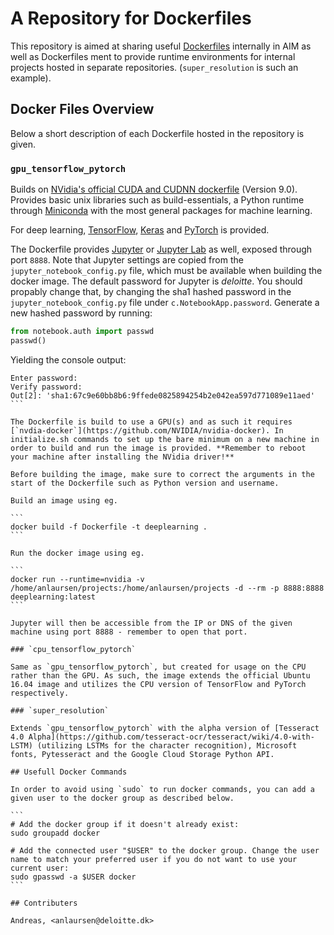 # A Repository for Dockerfiles

This repository is aimed at sharing useful [Dockerfiles](https://docs.docker.com/engine/reference/builder/) internally in AIM as well as Dockerfiles ment to provide runtime environments for internal projects hosted in separate repositories. (`super_resolution` is such an example).

## Docker Files Overview

Below a short description of each Dockerfile hosted in the repository is given.

### `gpu_tensorflow_pytorch`

Builds on [NVidia's official CUDA and CUDNN dockerfile](https://hub.docker.com/r/nvidia/cuda/) (Version 9.0). Provides basic unix libraries such as build-essentials, a Python runtime through [Miniconda](https://conda.io/miniconda.html) with the most general packages for machine learning.

For deep learning, [TensorFlow](https://www.tensorflow.org), [Keras](https://keras.io) and [PyTorch](http://pytorch.org) is provided.

The Dockerfile provides [Jupyter](http://jupyter-notebook.readthedocs.io/en/stable/)  or [Jupyter Lab](http://jupyterlab.readthedocs.io) as well, exposed through port `8888`. Note that Jupyter settings are copied from the `jupyter_notebook_config.py` file, which must be available when building the docker image. The default password for Jupyter is *deloitte*. You should propably change that, by changing the sha1 hashed password in the `jupyter_notebook_config.py` file under `c.NotebookApp.password`. Generate a new hashed password by running:

```python
from notebook.auth import passwd
passwd()
````

Yielding the console output:

````
Enter password:
Verify password:
Out[2]: 'sha1:67c9e60bb8b6:9ffede0825894254b2e042ea597d771089e11aed'
```

The Dockerfile is build to use a GPU(s) and as such it requires [`nvdia-docker`](https://github.com/NVIDIA/nvidia-docker). In initialize.sh commands to set up the bare minimum on a new machine in order to build and run the image is provided. **Remember to reboot your machine after installing the NVidia driver!**

Before building the image, make sure to correct the arguments in the start of the Dockerfile such as Python version and username.

Build an image using eg.

```
docker build -f Dockerfile -t deeplearning .
```

Run the docker image using eg.

```
docker run --runtime=nvidia -v /home/anlaursen/projects:/home/anlaursen/projects -d --rm -p 8888:8888 deeplearning:latest
```

Jupyter will then be accessible from the IP or DNS of the given machine using port 8888 - remember to open that port.

### `cpu_tensorflow_pytorch`

Same as `gpu_tensorflow_pytorch`, but created for usage on the CPU rather than the GPU. As such, the image extends the official Ubuntu 16.04 image and utilizes the CPU version of TensorFlow and PyTorch respectively.

### `super_resolution`

Extends `gpu_tensorflow_pytorch` with the alpha version of [Tesseract 4.0 Alpha](https://github.com/tesseract-ocr/tesseract/wiki/4.0-with-LSTM) (utilizing LSTMs for the character recognition), Microsoft fonts, Pytesseract and the Google Cloud Storage Python API.

## Usefull Docker Commands

In order to avoid using `sudo` to run docker commands, you can add a given user to the docker group as described below.

```
# Add the docker group if it doesn't already exist:
sudo groupadd docker

# Add the connected user "$USER" to the docker group. Change the user name to match your preferred user if you do not want to use your current user:
sudo gpasswd -a $USER docker
``` 

## Contributers

Andreas, <anlaursen@deloitte.dk>
